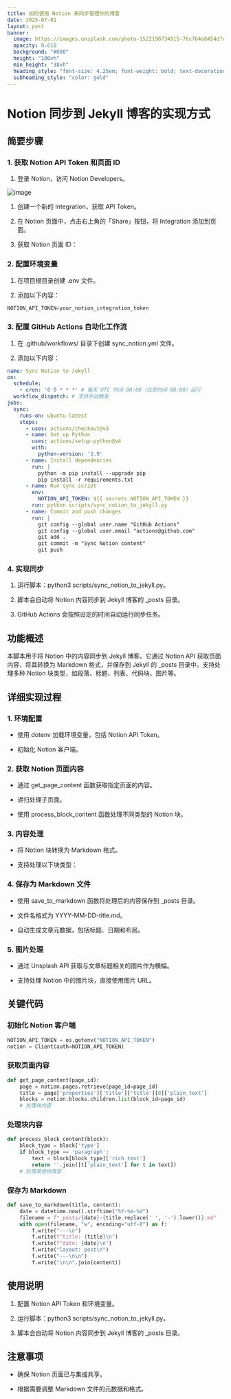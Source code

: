 ```yaml
---
title: 如何使用 Notion 来同步管理你的博客
date: 2025-07-01
layout: post
banner:
  image: https://images.unsplash.com/photo-1522198734915-76c764a8454d?crop=entropy&cs=tinysrgb&fit=max&fm=jpg&ixid=M3w2OTIwMzJ8MHwxfHJhbmRvbXx8fHx8fHx8fDE3NTE0MDg0NDJ8&ixlib=rb-4.1.0&q=80&w=1080
  opacity: 0.618
  background: "#000"
  height: "100vh"
  min_height: "38vh"
  heading_style: "font-size: 4.25em; font-weight: bold; text-decoration: underline"
  subheading_style: "color: gold"
---
```


# Notion 同步到 Jekyll 博客的实现方式

## 简要步骤

### 1. 获取 Notion API Token 和页面 ID

1. 登录 Notion，访问 Notion Developers。

![image](https://prod-files-secure.s3.us-west-2.amazonaws.com/a7a0cc5a-89b9-4cda-8686-1fba0ca52f40/d19c1afe-dea5-4312-9333-786b0ba83054/image.png?X-Amz-Algorithm=AWS4-HMAC-SHA256&X-Amz-Content-Sha256=UNSIGNED-PAYLOAD&X-Amz-Credential=ASIAZI2LB4665PM6JZIB%2F20250701%2Fus-west-2%2Fs3%2Faws4_request&X-Amz-Date=20250701T222042Z&X-Amz-Expires=3600&X-Amz-Security-Token=IQoJb3JpZ2luX2VjEOL%2F%2F%2F%2F%2F%2F%2F%2F%2F%2FwEaCXVzLXdlc3QtMiJIMEYCIQCWPdN3g3mseW3jekDGC6I00VGhP1FZ6JvLdDDTmmCUVwIhAJsyM9DXYCD00YmBQNk5uoPXigycL3jqzMLOvpsO6KdrKogECNv%2F%2F%2F%2F%2F%2F%2F%2F%2F%2FwEQABoMNjM3NDIzMTgzODA1IgzXipSM3MbW%2FWcPlq0q3ANX8rMdjFPb5g6A1ZHves6l8Bljy846FNsxItZ%2BlqeCYmMjUAExA7DaeICIL20Gk%2FwtxPNG6GxjZVAtLvgCZyrwIOlh5YyQg2z%2FpPg6EQThoxSq3NH7z1Xk2UGTTyHsVPCPf%2BJ%2BNBjuvgPJ84db%2BZsZhkjzMVclXK5a5e83KOoPYwL2wh%2BaZfoc%2FIKdrnnAas1FFF2W58%2Fx1HYKV6Y%2B4aASzLYvDyxhi8AX0SnKz1O0je9vJ9qvPvd0J7Eg78JI1XX7TgXxD9KMG82ACJb%2FagHvNssFzkUO0vD5DQIwAlbULCOyDVbps%2BGQ3JBdP4DjCVBbqZzd9q%2Bjw2DUkAfcITuxvVldnwhpMjTMkUDMUY1XhqdQ5Q82MVWO8FkoTpdtrncHmccbCK9N2EqWqz9yCFaaAtqYx0l1Cb09%2BeygLBdyh5jIopPQWDbTof%2F%2FtGLSQ%2FE8Ct4wz8rgDuuqMVq1I5VZQeK5aTojfif4DcLEABbY%2FURg%2BEkqEwIewI%2BUkm45%2FWqAmWoQP03HFSkDZU6Pq5yEB3S46jGTTRoZADauF5%2BtIOzQ66G7vd41a3p7nXLcF46OycwxVf%2FzRubESeJ8aeBi7PuUJJBWLLRdqRogIGgG9D1VH%2F6eK%2FpyC3P77jCwxJDDBjqkAexQMlxg6UsNflMaIMw0fJTMJZG1CuBzTy2imq5IlImtXnUDrFOFJvAblJ82VWy1qbD7oHiotpFO2mGC8kAPiybjKq3QqHfrQy4kglRz6%2BRuZfThIubxxnOsJO5RUyCnKibrTunwocJ5dPP9JBQ%2FHADYQ0zDqzDmJ0cSjHn2YMuNdCKGhsIw2rCXeJBotHEo1BkIg29Od3XoMxz%2FO9jv8cew8UCE&X-Amz-Signature=668dae23876f3cf5163e932254b97a5b0fa7d5ec4c900940625b7bf1c6df0f77&X-Amz-SignedHeaders=host&x-amz-checksum-mode=ENABLED&x-id=GetObject)

1. 创建一个新的 Integration，获取 API Token。

1. 在 Notion 页面中，点击右上角的「Share」按钮，将 Integration 添加到页面。

1. 获取 Notion 页面 ID：


### 2. 配置环境变量

1. 在项目根目录创建 .env 文件。

1. 添加以下内容：

```javascript
NOTION_API_TOKEN=your_notion_integration_token
```

### 3. 配置 GitHub Actions 自动化工作流

1. 在 .github/workflows/ 目录下创建 sync_notion.yml 文件。

1. 添加以下内容：

```yaml
name: Sync Notion to Jekyll
on:
  schedule:
    - cron: '0 0 * * *' # 每天 UTC 时间 00:00（北京时间 08:00）运行
  workflow_dispatch: # 支持手动触发
jobs:
  sync:
    runs-on: ubuntu-latest
    steps:
      - uses: actions/checkout@v3
      - name: Set up Python
        uses: actions/setup-python@v4
        with:
          python-version: '3.9'
      - name: Install dependencies
        run: |
          python -m pip install --upgrade pip
          pip install -r requirements.txt
      - name: Run sync script
        env:
          NOTION_API_TOKEN: ${{ secrets.NOTION_API_TOKEN }}
        run: python scripts/sync_notion_to_jekyll.py
      - name: Commit and push changes
        run: |
          git config --global user.name "GitHub Actions"
          git config --global user.email "actions@github.com"
          git add .
          git commit -m "Sync Notion content"
          git push
```

### 4. 实现同步

1. 运行脚本：python3 scripts/sync_notion_to_jekyll.py。

1. 脚本会自动将 Notion 内容同步到 Jekyll 博客的 _posts 目录。

1. GitHub Actions 会按照设定的时间自动运行同步任务。

## 功能概述

本脚本用于将 Notion 中的内容同步到 Jekyll 博客。它通过 Notion API 获取页面内容，将其转换为 Markdown 格式，并保存到 Jekyll 的 _posts 目录中。支持处理多种 Notion 块类型，如段落、标题、列表、代码块、图片等。

## 详细实现过程

### 1. 环境配置

- 使用 dotenv 加载环境变量，包括 Notion API Token。

- 初始化 Notion 客户端。

### 2. 获取 Notion 页面内容

- 通过 get_page_content 函数获取指定页面的内容。

- 递归处理子页面。

- 使用 process_block_content 函数处理不同类型的 Notion 块。

### 3. 内容处理

- 将 Notion 块转换为 Markdown 格式。

- 支持处理以下块类型：


### 4. 保存为 Markdown 文件

- 使用 save_to_markdown 函数将处理后的内容保存到 _posts 目录。

- 文件名格式为 YYYY-MM-DD-title.md。

- 自动生成文章元数据，包括标题、日期和布局。

### 5. 图片处理

- 通过 Unsplash API 获取与文章标题相关的图片作为横幅。

- 支持处理 Notion 中的图片块，直接使用图片 URL。

## 关键代码

### 初始化 Notion 客户端

```python
NOTION_API_TOKEN = os.getenv("NOTION_API_TOKEN")
notion = Client(auth=NOTION_API_TOKEN)
```

### 获取页面内容

```python
def get_page_content(page_id):
    page = notion.pages.retrieve(page_id=page_id)
    title = page['properties']['title']['title'][0]['plain_text']
    blocks = notion.blocks.children.list(block_id=page_id)
    # 处理块内容
```

### 处理块内容

```python
def process_block_content(block):
    block_type = block['type']
    if block_type == 'paragraph':
        text = block[block_type]['rich_text']
        return ''.join([t['plain_text'] for t in text])
    # 处理其他块类型
```

### 保存为 Markdown

```python
def save_to_markdown(title, content):
    date = datetime.now().strftime("%Y-%m-%d")
    filename = f"_posts/{date}-{title.replace(' ', '-').lower()}.md"
    with open(filename, "w", encoding="utf-8") as f:
        f.write("---\n")
        f.write(f"title: {title}\n")
        f.write(f"date: {date}\n")
        f.write("layout: post\n")
        f.write("---\n\n")
        f.write("\n\n".join(content))
```

## 使用说明

1. 配置 Notion API Token 和环境变量。

1. 运行脚本：python3 scripts/sync_notion_to_jekyll.py。

1. 脚本会自动将 Notion 内容同步到 Jekyll 博客的 _posts 目录。

## 注意事项

- 确保 Notion 页面已与集成共享。

- 根据需要调整 Markdown 文件的元数据和格式。